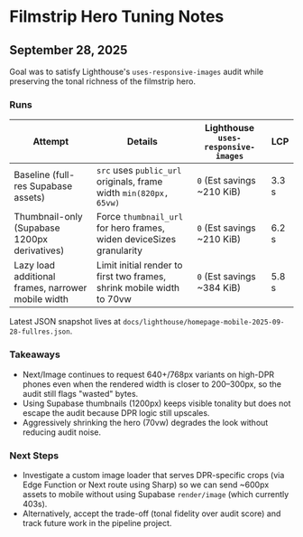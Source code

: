 # Filmstrip Hero Tuning Notes

## September 28, 2025

Goal was to satisfy Lighthouse's `uses-responsive-images` audit while preserving the tonal richness of the filmstrip hero.

### Runs

| Attempt | Details | Lighthouse `uses-responsive-images` | LCP |
| ------- | ------- | ------------------------------------ | --- |
| Baseline (full-res Supabase assets) | `src` uses `public_url` originals, frame width `min(820px, 65vw)` | `0` (Est savings ~210 KiB) | 3.3 s |
| Thumbnail-only (Supabase 1200px derivatives) | Force `thumbnail_url` for hero frames, widen deviceSizes granularity | `0` (Est savings ~210 KiB) | 6.2 s |
| Lazy load additional frames, narrower mobile width | Limit initial render to first two frames, shrink mobile width to 70vw | `0` (Est savings ~384 KiB) | 5.8 s |

Latest JSON snapshot lives at `docs/lighthouse/homepage-mobile-2025-09-28-fullres.json`.

### Takeaways

- Next/Image continues to request 640+/768px variants on high-DPR phones even when the rendered width is closer to 200–300px, so the audit still flags "wasted" bytes.
- Using Supabase thumbnails (1200px) keeps visible tonality but does not escape the audit because DPR logic still upscales.
- Aggressively shrinking the hero (70vw) degrades the look without reducing audit noise.

### Next Steps

- Investigate a custom image loader that serves DPR-specific crops (via Edge Function or Next route using Sharp) so we can send ~600px assets to mobile without using Supabase `render/image` (which currently 403s).
- Alternatively, accept the trade-off (tonal fidelity over audit score) and track future work in the pipeline project.
